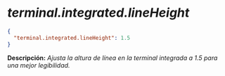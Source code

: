 <!-- Autor: Daniel Benjamin Perez Morales -->
<!-- GitHub: https://github.com/D4nitrix13 -->
<!-- GitLab: https://gitlab.com/D4nitrix13 -->
<!-- Correo electrónico: danielperezdev@proton.me -->

# ***terminal.integrated.lineHeight***

```json
{
  "terminal.integrated.lineHeight": 1.5
}
```

**Descripción:** *Ajusta la altura de línea en la terminal integrada a 1.5 para una mejor legibilidad.*
